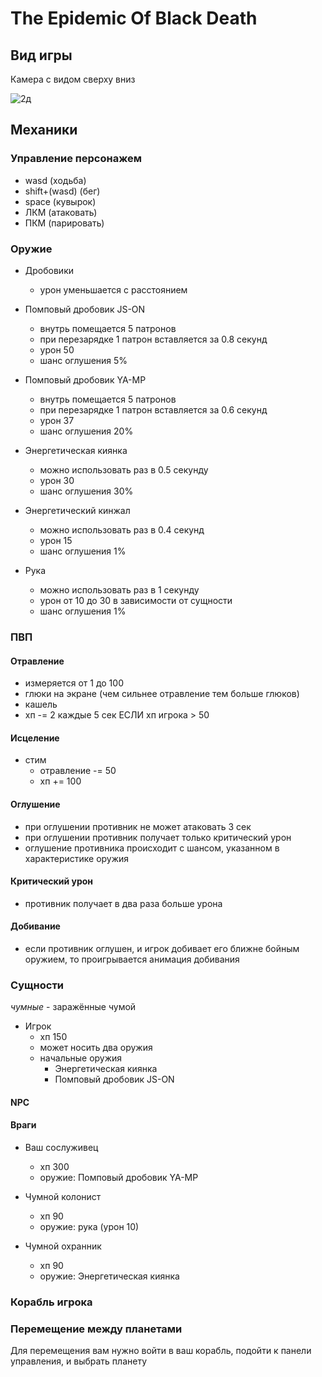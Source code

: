# The Epidemic Of Black Death

## Вид игры

Камера с видом сверху вниз

![2д](https://cdn.discordapp.com/attachments/1317110788628025356/1317877066036678706/image.png?ex=67604829&is=675ef6a9&hm=72619f937d104b1a11491537479f07f1a95183831078b91012a5d161e767b0fa&)

## Механики

### Управление персонажем

- wasd (ходьба)
- shift+(wasd) (бег)
- space (кувырок)
- ЛКМ (атаковать)
- ПКМ (парировать)

### Оружие

- Дробовики
  - урон уменьшается с расстоянием

- Помповый дробовик JS-ON
  - внутрь помещается 5 патронов
  - при перезарядке 1 патрон вставляется за 0.8 секунд
  - урон 50
  - шанс оглушения 5%

- Помповый дробовик YA-MP
  - внутрь помещается 5 патронов
  - при перезарядке 1 патрон вставляется за 0.6 секунд
  - урон 37
  - шанс оглушения 20%

- Энергетическая киянка
  - можно использовать раз в 0.5 секунду
  - урон 30
  - шанс оглушения 30%

- Энергетический кинжал
  - можно использовать раз в 0.4 секунд
  - урон 15
  - шанс оглушения 1%

- Рука
  - можно использовать раз в 1 секунду
  - урон от 10 до 30 в зависимости от сущности
  - шанс оглушения 1%

### ПВП

#### Отравление

- измеряется от 1 до 100
- глюки на экране (чем сильнее отравление тем больше глюков)
- кашель
- хп -= 2 каждые 5 сек ЕСЛИ хп игрока > 50

#### Исцеление

- стим
  - отравление -= 50
  - хп += 100

#### Оглушение

- при оглушении противник не может атаковать 3 сек
- при оглушении противник получает только критический урон
- оглушение противника происходит с шансом, указанном в характеристике оружия

#### Критический урон

- противник получает в два раза больше урона

#### Добивание

- если противник оглушен, и игрок добивает его ближне бойным оружием, то проигрывается анимация добивания

### Сущности

*чумные* - заражённые чумой

- Игрок
  - хп 150
  - может носить два оружия
  - начальные оружия
    - Энергетическая киянка
    - Помповый дробовик JS-ON

#### NPC

#### Враги

- Ваш сослуживец
  - хп 300
  - оружие: Помповый дробовик YA-MP

- Чумной колонист
  - хп 90
  - оружие: рука (урон 10)

- Чумной охранник
  - хп 90
  - оружие: Энергетическая киянка

### Корабль игрока

### Перемещение между планетами

Для перемещения вам нужно войти в ваш корабль, подойти к панели управления, и выбрать планету
